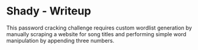 # Shady - Writeup

This password cracking challenge requires custom wordlist generation by manually scraping a website for song titles and performing simple word manipulation by appending three numbers.
